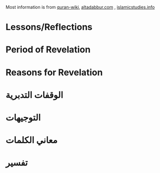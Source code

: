 Most information is from [quran-wiki](http://www.quran-wiki.com/), [altadabbur.com](https://altadabbur.com/) ,  [islamicstudies.info](http://www.islamicstudies.info/tafheem.php) 
# Lessons/Reflections



# Period of Revelation



# Reasons for Revelation



# الوقفات التدبرية




# التوجيهات



# معاني الكلمات


# تفسير

